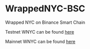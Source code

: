 # WrappedNYC-BSC
Wrapped NYC on Binance Smart Chain

Testnet WNYC can be found [here](https://testnet.bscscan.com/token/0x705832ce42351a8e098c9fe75c394d6389c2e39d)

Mainnet WNYC can be found [here](https://bscscan.com/token/0x705832ce42351a8e098c9fe75c394d6389c2e39d)
